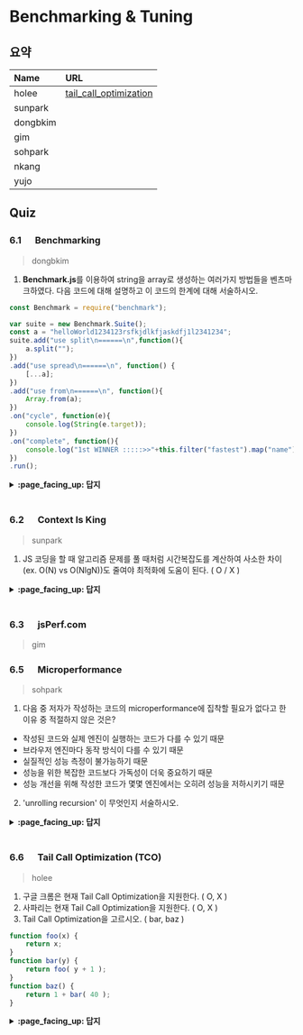 # Benchmarking & Tuning

## 요약
| Name | URL |
|:---|:---|
| holee | [tail_call_optimization](https://gist.github.com/hochan222/f3407f9db47e3237cbd82539525fce60) |
| sunpark |  |
| dongbkim |  |
| gim |  |
| sohpark |  |
| nkang |  |
| yujo |  |

## Quiz

### 6.1 　 Benchmarking

> dongbkim


1. **Benchmark.js**를 이용하여 string을 array로 생성하는 여러가지 방법들을 벤츠마크하였다. 다음 코드에 대해 설명하고 이 코드의 한계에 대해 서술하시오.   


```js
const Benchmark = require("benchmark");

var suite = new Benchmark.Suite();
const a = "helloWorld1234123rsfkjdlkfjaskdfj1l2341234";
suite.add("use split\n======\n",function(){
	a.split("");
})
.add("use spread\n======\n", function() {
	[...a];
})
.add("use from\n======\n", function(){
	Array.from(a);
})
.on("cycle", function(e){
	console.log(String(e.target));
})
.on("complete", function(){
	console.log("1st WINNER :::::>>"+this.filter("fastest").map("name"));
})
.run();

```


<details>
<summary> <b> :page_facing_up: 답지 </b>  </summary>
<div markdown="1">


1. 위 코드에 의하면 첫번째 방법이 제일 빠르나, 다른 짧은 string로 테스트 했을 때, 두번째 방법이 제일 빠르다고 나온다. 즉, 해당 테스트 케이스의 경우 대부분 첫번째 방법이 빠르다고 할 수 있으나, 원래 이 코드의 작성 목적인 "string을 array로 생성하는 여러가지 방법들을 벤츠마크"를 테스트하기 위해서 케이스가 충분하지 않아 신뢰도가 떨어진다.
```
# 위 코드 결과
use split
======
 x 2,847,807 ops/sec ±0.85% (92 runs sampled)
use spread
======
 x 1,672,102 ops/sec ±0.78% (95 runs sampled)
use from
======
 x 1,660,838 ops/sec ±0.82% (95 runs sampled)
1st WINNER :::::>>use split
======
```
```
use split
======
 x 12,157,825 ops/sec ±1.44% (89 runs sampled)
use spread
======
 x 18,289,626 ops/sec ±0.85% (91 runs sampled)
use from
======
 x 16,969,832 ops/sec ±0.80% (94 runs sampled)
1st WINNER :::::>>use spread
======
```


</div>
</details>
<br>


### 6.2 　 Context Is King

> sunpark

1. JS 코딩을 할 때 알고리즘 문제를 풀 때처럼 시간복잡도를 계산하여 사소한 차이(ex. O(N) vs O(NlgN))도 줄여야 최적화에 도움이 된다. ( O / X )

<details>
<summary> <b> :page_facing_up: 답지 </b>  </summary>
<div markdown="1">

1. JS 코딩을 할 때 알고리즘 문제를 풀 때처럼 시간복잡도를 계산하여 사소한 차이(ex. O(N) vs O(NlgN))도 줄여야 최적화에 도움이 된다. ( O / **X** )
> JS에서 미시성능에 너무 집중하다 보면 컴파일러나 엔진에서 이를 생략하거나 무시하는 작업들도 있기 때문에 미시성능에 집중하지 않아도 된다.

</div>
</details>
<br>

### 6.3 　 jsPerf.com

> gim

### 6.5 　 Microperformance

> sohpark

1. 다음 중 저자가 작성하는 코드의 microperformance에 집착할 필요가 없다고 한 이유 중 적절하지 않은 것은?
- 작성된 코드와 실제 엔진이 실행하는 코드가 다를 수 있기 때문
- 브라우저 엔진마다 동작 방식이 다를 수 있기 때문
- 실질적인 성능 측정이 불가능하기 때문
- 성능을 위한 복잡한 코드보다 가독성이 더욱 중요하기 때문
- 성능 개선을 위해 작성한 코드가 몇몇 엔진에서는 오히려 성능을 저하시키기 때문

2. 'unrolling recursion' 이 무엇인지 서술하시오.

<details>
<summary> <b> :page_facing_up: 답지 </b>  </summary>
<div markdown="1">

1. 

- 작성된 코드와 실제 엔진이 실행하는 코드가 다를 수 있기 때문
  -> 브라우저의 자바스크립트 엔진은 최적화를 위해 실제 작성한 코드와 다르게 코드를 변형하여 실행할 수 있습니다. 
- 브라우저 엔진마다 동작 방식이 다를 수 있기 때문
  -> 브라우저의 엔진마다 세부적인 동작 방식, 최적화 방식은 모두 다를 수 있습니다. 책에서는 오페라 브라우저가 예전에 wrapper obejct의 boxing/unboxing 관련 동작 방식이 달랐던 것을 예시로 보여주고 있습니다. 
- **실질적인 성능 측정이 불가능하기 때문**
  -> Number, parseInt 두 가지의 함수는 숫자로 만드는 기능을 제공하지만 엄연히 성능의 차이가 있다고 설명하고 있습니다. Benchmark.js 등을 이용해서 성능을 측정하는 것도 가능은 하기에 불가능하다고 말하기는 어렵습니다. 
- 성능을 위한 복잡한 코드보다 가독성이 더욱 중요하기 때문
  -> 결국 다양한 이유에 의해 정말 핵심이 되는 부분이 아니라면 이런 소소한 성능 개선은 크게 유효하지 않기 때문에 오히려 가독성 좋은 코드를 쓰는 것이 좋다고 합니다. 
- 성능 개선을 위해 작성한 코드가 몇몇 엔진에서는 오히려 성능을 저하시키기 때문
  -> 대표적으로 v8엔진은 배열의 길이를 별도의 변수에 캐싱해두는 것이 그냥 arr.length로 접근하는 것보다 비효율적으로 엔진이 동작하게끔 만든다고 합니다.

2. 재귀로 작성된 코드를 최적화를 위해 (혹은 더 쉽게 수행하기 위해) 반복문으로 바꾸는 행위
> some engines have a practice called "unrolling recursion" where it can realize that the recursion you've expressed can actually be done "easier" with a loop.

</div>
</details>
<br>


### 6.6 　 Tail Call Optimization (TCO)

> holee

1. 구글 크롬은 현재 Tail Call Optimization을 지원한다. ( O, X )
2. 사파리는 현재 Tail Call Optimization을 지원한다. ( O, X )
3. Tail Call Optimization을 고르시오. ( bar, baz )
```js
function foo(x) {
	return x;
}
function bar(y) {
	return foo( y + 1 );	
}
function baz() {
	return 1 + bar( 40 );	
}
```

<details>
<summary> <b> :page_facing_up: 답지 </b>  </summary>
<div markdown="1">
  1. 구글 크롬은 현재 Tail Call Optimization을 지원한다. ( O, <strong>X</strong> )

> https://www.chromestatus.com/feature/5516876633341952

2. 사파리는 현재 Tail Call Optimization을 지원한다. ( <strong>O</strong>, X )
3. Tail Call Optimization을 고르시오. ( **bar**, baz )

</div>
</details>
<br>
